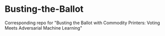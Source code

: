 # Busting-the-Ballot
Corresponding repo for "Busting the Ballot with Commodity Printers: Voting Meets Adversarial Machine Learning"
